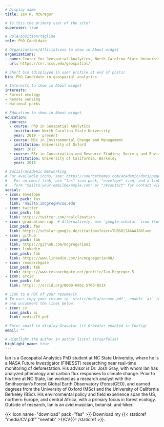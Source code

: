 ```yaml
---
# Display name
title: Ian R. McGregor

# Is this the primary user of the site?
superuser: true

# Role/position/tagline
role: PhD Candidate

# Organizations/Affiliations to show in About widget
organizations:
- name: Center for Geospatial Analytics, North Carolina State University
  url: https://cnr.ncsu.edu/geospatial/

# Short bio (displayed in user profile at end of posts)
bio: PhD Candidate in geospatial analytics

# Interests to show in About widget
interests:
- Forest ecology
- Remote sensing
- National parks

# Education to show in About widget
education:
  courses:
  - course: PhD in Geospatial Analytics
    institution: North Carolina State University
    year: 2019 - present
  - course: MSc in Environmental Change and Management
    institution: University of Oxford
    year: 2017
  - course: BSc in Conservation and Resource Studies; Society and Environment
    institution: University of California, Berkeley
    year: 2015

# Social/Academic Networking
# For available icons, see: https://sourcethemes.com/academic/docs/page-builder/#icons
#   For an email link, use "fas" icon pack, "envelope" icon, and a link in the
#   form "mailto:your-email@example.com" or "/#contact" for contact widget.
social:
- icon: envelope
  icon_pack: fas
  link: 'mailto:imcgreg@ncsu.edu'
- icon: twitter
  icon_pack: fab
  link: https://twitter.com/realclimatian
- icon: graduation-cap  # Alternatively, use `google-scholar` icon from `ai` icon pack
  icon_pack: fas
  link: https://scholar.google.de/citations?user=TU8S6iIAAAAJ&hl=en
- icon: github
  icon_pack: fab
  link: https://github.com/mcgregorian1
- icon: linkedin
  icon_pack: fab
  link: https://www.linkedin.com/in/mcgregorian08/
- icon: researchgate
  icon_pack: fab
  link: https://www.researchgate.net/profile/Ian-Mcgregor-5
- icon: orcid
  icon_pack: fab
  link: https:://orcid.org/0000-0002-5763-021X

# Link to a PDF of your resume/CV.
# To use: copy your resume to `static/media/resume.pdf`, enable `ai` icons in `params.yaml`, 
# and uncomment the lines below.
- icon: cv
  icon_pack: ai
  link: media/CV.pdf

# Enter email to display Gravatar (if Gravatar enabled in Config)
email: ""

# Highlight the author in author lists? (true/false)
highlight_name: true
---
```


Ian is a Geospatial Analytics PhD student at NC State University, where he is a NASA Future Investigator (FINESST) researching near real-time monitoring of deforestation. His advisor is Dr. Josh Gray, with whom Ian has analyzed phenology and carbon flux responses to climate change. Prior to his time at NC State, Ian worked as a research analyst with the Smithsonian’s Forest Global Earth Observatory (ForestGEO), and earned degrees from the University of Oxford (MSc) and the University of California Berkeley (BSc). His environmental policy and field experience span the US, northern Europe, and central Africa, with a primary focus in forest ecology. Outside of research, Ian is an avid musician, botanist, and hiker.

{{< icon name="download" pack="fas" >}} Download my {{< staticref "media/CV.pdf" "newtab" >}}CV{{< /staticref >}}.
